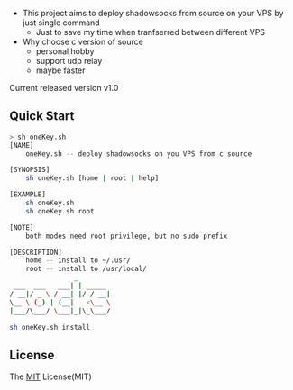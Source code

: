 - This project aims to deploy shadowsocks from source on your VPS by just single command
    - Just to save my time when tranfserred between different VPS
- Why choose c version of source
    - personal hobby
    - support udp relay
    - maybe faster

Current released version v1.0

## Quick Start
```bash
> sh oneKey.sh
[NAME]
    oneKey.sh -- deploy shadowsocks on you VPS from c source

[SYNOPSIS]
    sh oneKey.sh [home | root | help]

[EXAMPLE]
    sh oneKey.sh
    sh oneKey.sh root

[NOTE]
    both modes need root privilege, but no sudo prefix

[DESCRIPTION]
    home -- install to ~/.usr/
    root -- install to /usr/local/
                _
 ___  ___   ___| | _____
/ __|/ _ \ / __| |/ / __|
\__ \ (_) | (__|   <\__ \
|___/\___/ \___|_|\_\___/
```

```bash
sh oneKey.sh install
```

## License
The [MIT]() License(MIT)
